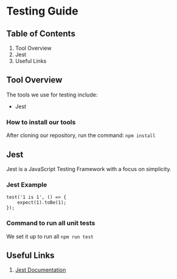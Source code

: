 # Testing Guide

## Table of Contents

1.  Tool Overview
2.  Jest
3.  Useful Links

## Tool Overview
The tools we use for testing include:
-   Jest

### How to install our tools
After cloning our repository, run the command:
`npm install`

## Jest
Jest is a JavaScript Testing Framework with a focus on simplicity.

### Jest Example
```
test('1 is 1', () => {
	expect(1).toBe(1);
});
```
### Command to run all unit tests
We set it up to run all
```npm run test```

## Useful Links
1.  [Jest Documentation](https://jestjs.io/docs/en/getting-started)


